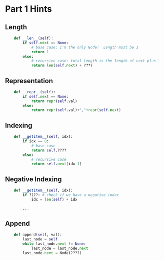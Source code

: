 # Part 1 Hints

## Length

```python
    def __len__(self):
        if self.next == None:
            # base case: I'm the only Node!  Length must be 1
            return 1
        else:
            # recursive case: total length is the length of next plus 1
            return len(self.next) + ????
```

## Representation

```python
    def __repr__(self):
        if self.next == None:
            return repr(self.val)
        else:
            return repr(self.val)+","+repr(self.next)
```

## Indexing

```python
    def __getitem__(self, idx):
        if idx == 0:
            # base case
            return self.????
        else:
            # recursive case
            return self.next[idx-1]
```

## Negative Indexing

```python
    def __getitem__(self, idx):
        if ????: # check if we have a negative index
            idx = len(self) + idx

        ...
```

## Append

```python
    def append(self, val):
        last_node = self
        while last_node.next != None:
            last_node = last_node.next
        last_node.next = Node(????)
````
